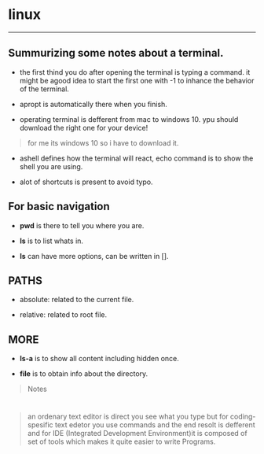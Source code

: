 # linux
***

## Summurizing some notes about a terminal.

- the first thind you do after opening the terminal is typing a command. it might be agood idea to start the first one with -1 to inhance the 
behavior of the terminal.
- apropt is automatically there when you finish.

- operating terminal is defferent from mac to windows 10. ypu should download the right one for your device!

> for me its windows 10 so i have to download it.

- ashell defines how the terminal will react, echo command is to show the shell you are using.

- alot of shortcuts is present to avoid typo.

## For basic navigation

- **pwd** is there to tell you where you are.

- **ls** is to list whats in.

- **ls** can have more options, can be written in [].

## PATHS

- absolute: related to the current file.

- relative: related to root file.


## MORE

- **ls-a** is to show all content including hidden once.

- **file**  is to obtain info about the directory.

>Notes
#
>an ordenary text editor is direct you see what you type but for coding-spesific text edetor you use commands and the end resolt is defferent and for IDE (Integrated Development Environment)it is composed of set of tools which makes it quite easier to write Programs.

